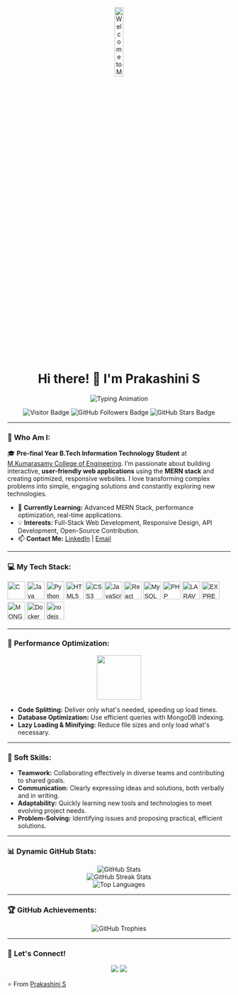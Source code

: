 <!-- Header Banner -->
<p align="center">
  <img src="https://www.pngmart.com/files/21/Tech-PNG.png" alt="Welcome to My GitHub Profile!" width="20%">
</p>

<h1 align="center">Hi there! 👋 I'm Prakashini S</h1>

<!-- Typing animation -->
<p align="center">
  <img src="https://readme-typing-svg.herokuapp.com?font=Fira+Code&size=28&pause=1000&color=F75C7E&center=true&vCenter=true&width=500&lines=Full-Stack+Developer;Responsive+Design+Lover;Performance+Optimizer;Creative+Problem+Solver" alt="Typing Animation" />
</p>

<p align="center">
  <!-- Animated badges -->
  <img src="https://komarev.com/ghpvc/?username=PrakashiniS&color=brightgreen&style=plastic" alt="Visitor Badge" />
  <img src="https://img.shields.io/github/followers/PrakashiniS?style=social" alt="GitHub Followers Badge" />
  <img src="https://img.shields.io/github/stars/PrakashiniS?style=social" alt="GitHub Stars Badge" />
</p>

---

### 🎨 **Who Am I:**

🎓 **Pre-final Year B.Tech Information Technology Student** at [M.Kumarasamy College of Engineering](https://mkce.ac.in/). I’m passionate about building interactive, **user-friendly web applications** using the **MERN stack** and creating optimized, responsive websites. I love transforming complex problems into simple, engaging solutions and constantly exploring new technologies.

- 🌱 **Currently Learning:** Advanced MERN Stack, performance optimization, real-time applications.
- 💡 **Interests:** Full-Stack Web Development, Responsive Design, API Development, Open-Source Contribution.
- 📫 **Contact Me:** [LinkedIn](https://www.linkedin.com/in/prakashinis/) | [Email](mailto:prakashini004@gmail.com)

---

### 💻 **My Tech Stack:**

<p align="center">
<p align="left" style="font-family: 'Arial', sans-serif; line-height: 1.5;">
  <img src="https://cdn.jsdelivr.net/gh/devicons/devicon/icons/c/c-original.svg" height="40" alt="C" />
  <img src="https://cdn.jsdelivr.net/gh/devicons/devicon/icons/java/java-original.svg" height="40" alt="Java" />
  <img src="https://cdn.jsdelivr.net/gh/devicons/devicon/icons/python/python-original.svg" height="40" alt="Python" />
  <img src="https://cdn.jsdelivr.net/gh/devicons/devicon/icons/html5/html5-original.svg" height="40" alt="HTML5" />
  <img src="https://cdn.jsdelivr.net/gh/devicons/devicon/icons/css3/css3-original.svg" height="40" alt="CSS3" />
  <img src="https://cdn.jsdelivr.net/gh/devicons/devicon/icons/javascript/javascript-original.svg" height="40" alt="JavaScript" />
  <img src="https://cdn.jsdelivr.net/gh/devicons/devicon/icons/react/react-original.svg" height="40" alt="React" />
  <img src="https://cdn.jsdelivr.net/gh/devicons/devicon/icons/mysql/mysql-original.svg" height="40" alt="MySQL" />
  <img src="https://cdn.jsdelivr.net/gh/devicons/devicon/icons/php/php-original.svg" height="40" alt="PHP" />
   <img src="https://cdn.jsdelivr.net/gh/devicons/devicon/icons/laravel/laravel-original.svg" height="40" alt="LARAVEL" />
   <img src="https://cdn.jsdelivr.net/gh/devicons/devicon/icons/express/express-original.svg" height="40" alt="EXPRESS" />
   <img src="https://cdn.jsdelivr.net/gh/devicons/devicon/icons/mongodb/mongodb-original.svg" height="40" alt="MONGODB" />
   <img src="https://cdn.jsdelivr.net/gh/devicons/devicon/icons/docker/docker-original.svg" height="40" alt="Docker" />
   <img src="https://cdn.jsdelivr.net/gh/devicons/devicon/icons/nodejs/nodejs-original.svg" height="40" alt="nodejs" />
</p>

</p>

---

### 🚀 **Performance Optimization:**

<p align="center">
  <img src="https://github.com/ritik307/ritik307/raw/main/images/code.gif" width="100px" />
</p>

- **Code Splitting:** Deliver only what's needed, speeding up load times.
- **Database Optimization:** Use efficient queries with MongoDB indexing.
- **Lazy Loading & Minifying:** Reduce file sizes and only load what's necessary.

---

### 🌟 **Soft Skills:**

- **Teamwork:** Collaborating effectively in diverse teams and contributing to shared goals.
- **Communication:** Clearly expressing ideas and solutions, both verbally and in writing.
- **Adaptability:** Quickly learning new tools and technologies to meet evolving project needs.
- **Problem-Solving:** Identifying issues and proposing practical, efficient solutions.

---

### 📊 **Dynamic GitHub Stats:**

<p align="center">
  <img src="https://github-readme-stats.vercel.app/api?username=PrakashiniS&show_icons=true&theme=tokyonight&count_private=true" alt="GitHub Stats" />
  <br>

  <img src="https://github-readme-streak-stats.herokuapp.com?user=PrakashiniS&theme=tokyonight" alt="GitHub Streak Stats" />
  <br>
  <img src="https://github-readme-stats.vercel.app/api/top-langs/?username=PrakashiniS&theme=tokyonight&layout=compact" alt="Top Languages" />
</p>

---

### 🏆 **GitHub Achievements:**

<p align="center">
  <img src="https://github-profile-trophy.vercel.app/?username=PrakashiniS&theme=dracula&no-bg=true&column=7&margin-w=15&margin-h=15" alt="GitHub Trophies" />
</p>

---



### 💬 **Let's Connect!**

<p align="center">
  <a href="https://www.linkedin.com/in/prakashinis/"><img src="https://img.shields.io/badge/-LinkedIn-blue?style=for-the-badge&logo=Linkedin&logoColor=white" /></a>
  <a href="mailto:prakashini004@gmail.com"><img src="https://img.shields.io/badge/Email-D14836?style=for-the-badge&logo=gmail&logoColor=white" /></a>
</p>

⭐️ From [Prakashini S](https://github.com/PrakashiniS)
